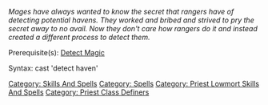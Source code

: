 *Mages have always wanted to know the secret that rangers have of
detecting potential havens. They worked and bribed and strived to pry
the secret away to no avail. Now they don't care how rangers do it and
instead created a different process to detect them.*

Prerequisite(s): [Detect Magic](Detect_Magic "wikilink")

Syntax: cast 'detect haven'

[Category: Skills And Spells](Category:_Skills_And_Spells "wikilink")
[Category: Spells](Category:_Spells "wikilink") [Category: Priest
Lowmort Skills And
Spells](Category:_Priest_Lowmort_Skills_And_Spells "wikilink")
[Category: Priest Class
Definers](Category:_Priest_Class_Definers "wikilink")
